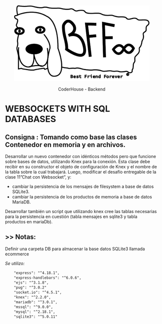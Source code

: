 <p align="center">
  <p align="center">    
    <img src="https://github.com/JesusRamirezGamarra/CoderHouse_ReactJS/blob/Desafio-07/public/images/Logo_Negro.png" alt="BFFs" height="250">    
  </p>
  <p align="center">
       CoderHouse - Backend
  </p>
</p>


# WEBSOCKETS WITH SQL DATABASES

## Consigna : Tomando como base las clases Contenedor en memoria y en archivos. 

Desarrollar un nuevo contenedor con idénticos métodos pero que funcione sobre bases de datos, utilizando Knex para la conexión. Esta clase debe recibir en su constructor el objeto de configuración de Knex y el nombre de la tabla sobre la cual trabajará. Luego, modificar el desafío entregable de la clase 11”Chat con Websocket”, y:


* cambiar la persistencia de los mensajes de filesystem a base de datos SQLite3.
* cambiar la persistencia de los productos de memoria a base de datos MariaDB.

Desarrollar también un script que utilizando knex cree las tablas necesarias para la persistencia en cuestión (tabla mensajes en sqlite3 y tabla productos en mariaDb).

## >> Notas:
Definir una carpeta DB para almacenar la base datos SQLite3 llamada ecommerce

_Se utilizo:_
```
    "express": "^4.18.1",
    "express-handlebars": "^6.0.6",
    "ejs": "^3.1.8",
    "pug": "^3.0.2"
    "socket.io": "^4.5.1",
    "knex": "^2.2.0",
    "mariadb": "^3.0.1",
    "mssql": "^9.0.0",
    "mysql": "^2.18.1",
    "sqlite3": "^5.0.11"    
```